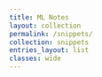 ```yaml
---
title: ML Notes
layout: collection
permalink: /snippets/
collection: snippets
entries_layout: list
classes: wide
---
```

